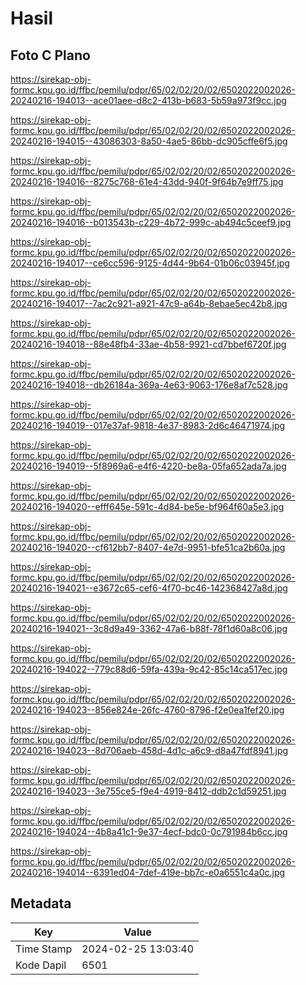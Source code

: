 # Hasil

## Foto C Plano

https://sirekap-obj-formc.kpu.go.id/ffbc/pemilu/pdpr/65/02/02/20/02/6502022002026-20240216-194013--ace01aee-d8c2-413b-b683-5b59a973f9cc.jpg

https://sirekap-obj-formc.kpu.go.id/ffbc/pemilu/pdpr/65/02/02/20/02/6502022002026-20240216-194015--43086303-8a50-4ae5-86bb-dc905cffe6f5.jpg

https://sirekap-obj-formc.kpu.go.id/ffbc/pemilu/pdpr/65/02/02/20/02/6502022002026-20240216-194016--8275c768-61e4-43dd-940f-9f64b7e9ff75.jpg

https://sirekap-obj-formc.kpu.go.id/ffbc/pemilu/pdpr/65/02/02/20/02/6502022002026-20240216-194016--b013543b-c229-4b72-999c-ab494c5ceef9.jpg

https://sirekap-obj-formc.kpu.go.id/ffbc/pemilu/pdpr/65/02/02/20/02/6502022002026-20240216-194017--ce6cc596-9125-4d44-9b64-01b06c03945f.jpg

https://sirekap-obj-formc.kpu.go.id/ffbc/pemilu/pdpr/65/02/02/20/02/6502022002026-20240216-194017--7ac2c921-a921-47c9-a64b-8ebae5ec42b8.jpg

https://sirekap-obj-formc.kpu.go.id/ffbc/pemilu/pdpr/65/02/02/20/02/6502022002026-20240216-194018--88e48fb4-33ae-4b58-9921-cd7bbef6720f.jpg

https://sirekap-obj-formc.kpu.go.id/ffbc/pemilu/pdpr/65/02/02/20/02/6502022002026-20240216-194018--db26184a-369a-4e63-9063-176e8af7c528.jpg

https://sirekap-obj-formc.kpu.go.id/ffbc/pemilu/pdpr/65/02/02/20/02/6502022002026-20240216-194019--017e37af-9818-4e37-8983-2d6c46471974.jpg

https://sirekap-obj-formc.kpu.go.id/ffbc/pemilu/pdpr/65/02/02/20/02/6502022002026-20240216-194019--5f8969a6-e4f6-4220-be8a-05fa652ada7a.jpg

https://sirekap-obj-formc.kpu.go.id/ffbc/pemilu/pdpr/65/02/02/20/02/6502022002026-20240216-194020--efff645e-591c-4d84-be5e-bf964f60a5e3.jpg

https://sirekap-obj-formc.kpu.go.id/ffbc/pemilu/pdpr/65/02/02/20/02/6502022002026-20240216-194020--cf612bb7-8407-4e7d-9951-bfe51ca2b60a.jpg

https://sirekap-obj-formc.kpu.go.id/ffbc/pemilu/pdpr/65/02/02/20/02/6502022002026-20240216-194021--e3672c65-cef6-4f70-bc46-142368427a8d.jpg

https://sirekap-obj-formc.kpu.go.id/ffbc/pemilu/pdpr/65/02/02/20/02/6502022002026-20240216-194021--3c8d9a49-3362-47a6-b88f-78f1d60a8c06.jpg

https://sirekap-obj-formc.kpu.go.id/ffbc/pemilu/pdpr/65/02/02/20/02/6502022002026-20240216-194022--779c88d6-59fa-439a-9c42-85c14ca517ec.jpg

https://sirekap-obj-formc.kpu.go.id/ffbc/pemilu/pdpr/65/02/02/20/02/6502022002026-20240216-194023--856e824e-26fc-4760-8796-f2e0ea1fef20.jpg

https://sirekap-obj-formc.kpu.go.id/ffbc/pemilu/pdpr/65/02/02/20/02/6502022002026-20240216-194023--8d706aeb-458d-4d1c-a6c9-d8a47fdf8941.jpg

https://sirekap-obj-formc.kpu.go.id/ffbc/pemilu/pdpr/65/02/02/20/02/6502022002026-20240216-194023--3e755ce5-f9e4-4919-8412-ddb2c1d59251.jpg

https://sirekap-obj-formc.kpu.go.id/ffbc/pemilu/pdpr/65/02/02/20/02/6502022002026-20240216-194024--4b8a41c1-9e37-4ecf-bdc0-0c791984b6cc.jpg

https://sirekap-obj-formc.kpu.go.id/ffbc/pemilu/pdpr/65/02/02/20/02/6502022002026-20240216-194014--6391ed04-7def-419e-bb7c-e0a6551c4a0c.jpg


## Metadata

| Key        | Value               |
| ---------- | ------------------- |
| Time Stamp | 2024-02-25 13:03:40 |
| Kode Dapil | 6501                |



